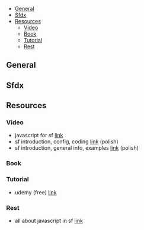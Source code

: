 * [General](#General)
* [Sfdx](#Sfdx)
* [Resources](#Resources)
  * [Video](#Video)
  * [Book](#Book)
  * [Tutorial](#Tutorial)
  * [Rest](#Rest)

## <a name="General"></a>General
## <a name="Sfdx"></a>Sfdx
## <a name="Resources"></a>Resources
### <a name="Video"></a>Video
- javascript for sf [link](https://www.youtube.com/watch?v=qxLY4bW5I7Q)
- sf introduction, config, coding [link](https://www.youtube.com/watch?v=7KawgbJUWMo&list=PLYu5L_HYrs1ITnoW5SCItGDfb_MtGszZY) (polish)
- sf introduction, general info, examples [link](https://www.youtube.com/watch?v=_iWlkM4CDUA&list=PL07TSwd5SmKbs86VPY_4VpiEOseJfA_2w) (polish)

### <a name="Book"></a>Book
### <a name="Tutorial"></a>Tutorial
- udemy (free) [link](https://www.udemy.com/course/learn-sfdx/)
### <a name="Rest"></a>Rest
- all about javascript in sf [link](https://trailhead.salesforce.com/en/users/jbirk/trailmixes/java-script-a-beginners-guide)